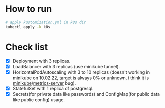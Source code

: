 # How to run

```bash
# apply kustomization.yml in k8s dir
kubectl apply -k k8s
```

# Check list

- [x] Deployment with 3 replicas.
- [x] LoadBalancer with 3 replicas (use minikube tunnel).
- [x] HorizontalPodAutoscaling with 3 to 10 replicas (doesn't working in minikube on 10.02.22, target is always 0% or unknown, i think it is [minikube](https://github.com/kubernetes/minikube)/[metrics-server](https://github.com/kubernetes-sigs/metrics-server) bug).
- [x] StatefulSet with 1 replica of postgresql.
- [x] Secrets(for private data like passwords) and ConfigMap(for public data like public config) usage.
